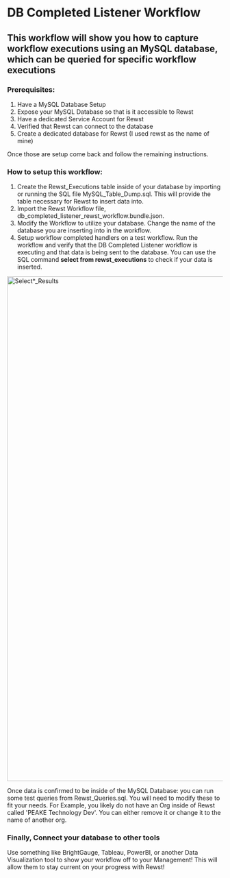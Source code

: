 
# DB Completed Listener Workflow 

## This workflow will show you how to capture workflow executions using an MySQL database, which can be queried for specific workflow executions

### Prerequisites: 
1. Have a MySQL Database Setup
2. Expose your MySQL Database so that is it accessible to Rewst
3. Have a dedicated Service Account for Rewst
4. Verified that Rewst can connect to the database
5. Create a dedicated database for Rewst (I used rewst as the name of mine)

Once those are setup come back and follow the remaining instructions.



### How to setup this workflow:

1. Create the Rewst_Executions table inside of your database by importing or running the SQL file MySQL_Table_Dump.sql. This will provide the table necessary for Rewst to insert data into.
2. Import the Rewst Workflow file, db_completed_listener_rewst_workflow.bundle.json.
3. Modify the Workflow to utilize your database. Change the name of the database you are inserting into in the workflow.
4. Setup workflow completed handlers on a test workflow. Run the workflow and verify that the DB Completed Listener workflow is executing and that data is being sent to the database. You can use the SQL command **select from rewst_executions** to check if your data is inserted.
<img width="1178" alt="Select*_Results" src="https://github.com/PEAKE-Technology-Partners/Rewst-Workflows/assets/59022873/25cc16bf-5c2f-4e3b-a914-e5b251fd9ed6">



Once data is confirmed to be inside of the MySQL Database: you can run some test queries from Rewst_Queries.sql. You will need to modify these to fit your needs. For Example, you likely do not have an Org inside of Rewst called 'PEAKE Technology Dev'. You can either remove it or change it to the name of another org. 



### Finally, Connect your database to other tools
Use something like BrightGauge, Tableau, PowerBI, or another Data Visualization tool to show your workflow off to your Management! This will allow them to stay current on your progress with Rewst!


